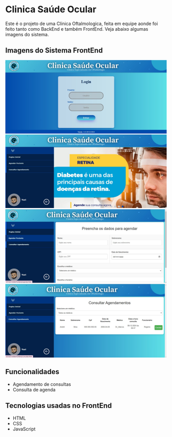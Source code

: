 # Clinica Saúde Ocular

Este é o projeto de uma Clínica Oftalmologica, feita em equipe aonde foi feito tanto como BackEnd e também FrontEnd. Veja abaixo algumas imagens do sistema.

## Imagens do Sistema FrontEnd

![Tela de Login](Frontend/ImagensSistema/login.jpg)
![Tela inicial](Frontend/ImagensSistema/home.jpg)
![Agendamento de consulta](Frontend/ImagensSistema/agendamento.jpg)
![Consulta de agenda](Frontend/ImagensSistema/consulta.jpg)


## Funcionalidades

- Agendamento de consultas
- Consulta de agenda


## Tecnologias usadas no FrontEnd

- HTML
- CSS
- JavaScript
